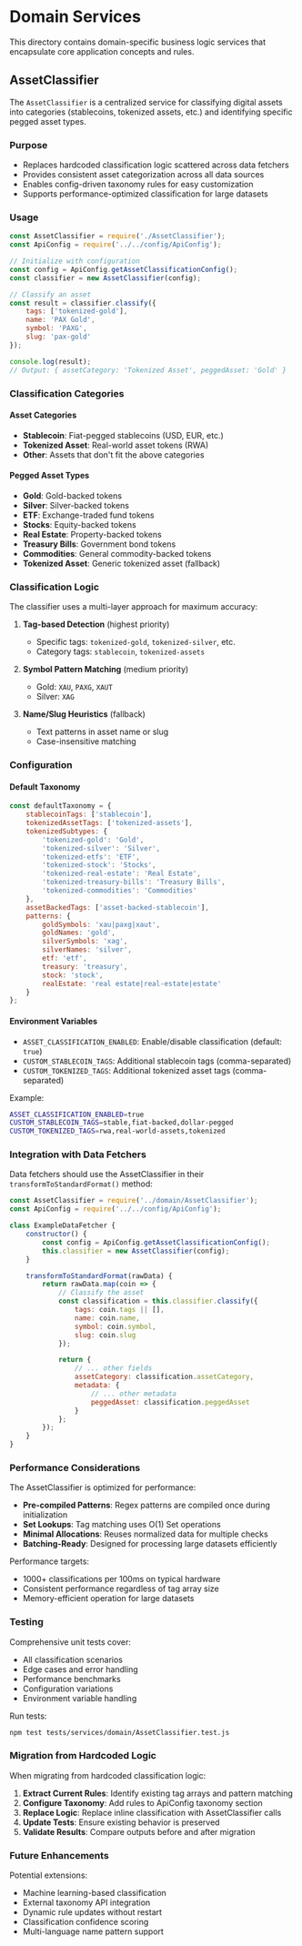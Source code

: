 # Domain Services

This directory contains domain-specific business logic services that encapsulate core application concepts and rules.

## AssetClassifier

The `AssetClassifier` is a centralized service for classifying digital assets into categories (stablecoins, tokenized assets, etc.) and identifying specific pegged asset types.

### Purpose

- Replaces hardcoded classification logic scattered across data fetchers
- Provides consistent asset categorization across all data sources
- Enables config-driven taxonomy rules for easy customization
- Supports performance-optimized classification for large datasets

### Usage

```javascript
const AssetClassifier = require('./AssetClassifier');
const ApiConfig = require('../../config/ApiConfig');

// Initialize with configuration
const config = ApiConfig.getAssetClassificationConfig();
const classifier = new AssetClassifier(config);

// Classify an asset
const result = classifier.classify({
    tags: ['tokenized-gold'],
    name: 'PAX Gold',
    symbol: 'PAXG',
    slug: 'pax-gold'
});

console.log(result);
// Output: { assetCategory: 'Tokenized Asset', peggedAsset: 'Gold' }
```

### Classification Categories

#### Asset Categories
- **Stablecoin**: Fiat-pegged stablecoins (USD, EUR, etc.)
- **Tokenized Asset**: Real-world asset tokens (RWA)
- **Other**: Assets that don't fit the above categories

#### Pegged Asset Types
- **Gold**: Gold-backed tokens
- **Silver**: Silver-backed tokens  
- **ETF**: Exchange-traded fund tokens
- **Stocks**: Equity-backed tokens
- **Real Estate**: Property-backed tokens
- **Treasury Bills**: Government bond tokens
- **Commodities**: General commodity-backed tokens
- **Tokenized Asset**: Generic tokenized asset (fallback)

### Classification Logic

The classifier uses a multi-layer approach for maximum accuracy:

1. **Tag-based Detection** (highest priority)
   - Specific tags: `tokenized-gold`, `tokenized-silver`, etc.
   - Category tags: `stablecoin`, `tokenized-assets`

2. **Symbol Pattern Matching** (medium priority)
   - Gold: `XAU`, `PAXG`, `XAUT`
   - Silver: `XAG`

3. **Name/Slug Heuristics** (fallback)
   - Text patterns in asset name or slug
   - Case-insensitive matching

### Configuration

#### Default Taxonomy

```javascript
const defaultTaxonomy = {
    stablecoinTags: ['stablecoin'],
    tokenizedAssetTags: ['tokenized-assets'],
    tokenizedSubtypes: {
        'tokenized-gold': 'Gold',
        'tokenized-silver': 'Silver',
        'tokenized-etfs': 'ETF',
        'tokenized-stock': 'Stocks',
        'tokenized-real-estate': 'Real Estate',
        'tokenized-treasury-bills': 'Treasury Bills',
        'tokenized-commodities': 'Commodities'
    },
    assetBackedTags: ['asset-backed-stablecoin'],
    patterns: {
        goldSymbols: 'xau|paxg|xaut',
        goldNames: 'gold',
        silverSymbols: 'xag',
        silverNames: 'silver',
        etf: 'etf',
        treasury: 'treasury',
        stock: 'stock',
        realEstate: 'real estate|real-estate|estate'
    }
};
```

#### Environment Variables

- `ASSET_CLASSIFICATION_ENABLED`: Enable/disable classification (default: `true`)
- `CUSTOM_STABLECOIN_TAGS`: Additional stablecoin tags (comma-separated)
- `CUSTOM_TOKENIZED_TAGS`: Additional tokenized asset tags (comma-separated)

Example:
```bash
ASSET_CLASSIFICATION_ENABLED=true
CUSTOM_STABLECOIN_TAGS=stable,fiat-backed,dollar-pegged
CUSTOM_TOKENIZED_TAGS=rwa,real-world-assets,tokenized
```

### Integration with Data Fetchers

Data fetchers should use the AssetClassifier in their `transformToStandardFormat()` method:

```javascript
const AssetClassifier = require('../domain/AssetClassifier');
const ApiConfig = require('../../config/ApiConfig');

class ExampleDataFetcher {
    constructor() {
        const config = ApiConfig.getAssetClassificationConfig();
        this.classifier = new AssetClassifier(config);
    }

    transformToStandardFormat(rawData) {
        return rawData.map(coin => {
            // Classify the asset
            const classification = this.classifier.classify({
                tags: coin.tags || [],
                name: coin.name,
                symbol: coin.symbol,
                slug: coin.slug
            });

            return {
                // ... other fields
                assetCategory: classification.assetCategory,
                metadata: {
                    // ... other metadata
                    peggedAsset: classification.peggedAsset
                }
            };
        });
    }
}
```

### Performance Considerations

The AssetClassifier is optimized for performance:

- **Pre-compiled Patterns**: Regex patterns are compiled once during initialization
- **Set Lookups**: Tag matching uses O(1) Set operations
- **Minimal Allocations**: Reuses normalized data for multiple checks
- **Batching-Ready**: Designed for processing large datasets efficiently

Performance targets:
- 1000+ classifications per 100ms on typical hardware
- Consistent performance regardless of tag array size
- Memory-efficient operation for large datasets

### Testing

Comprehensive unit tests cover:
- All classification scenarios
- Edge cases and error handling
- Performance benchmarks
- Configuration variations
- Environment variable handling

Run tests:
```bash
npm test tests/services/domain/AssetClassifier.test.js
```

### Migration from Hardcoded Logic

When migrating from hardcoded classification logic:

1. **Extract Current Rules**: Identify existing tag arrays and pattern matching
2. **Configure Taxonomy**: Add rules to ApiConfig taxonomy section
3. **Replace Logic**: Replace inline classification with AssetClassifier calls
4. **Update Tests**: Ensure existing behavior is preserved
5. **Validate Results**: Compare outputs before and after migration

### Future Enhancements

Potential extensions:
- Machine learning-based classification
- External taxonomy API integration
- Dynamic rule updates without restart
- Classification confidence scoring
- Multi-language name pattern support